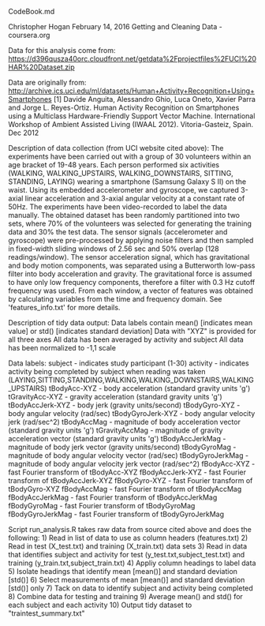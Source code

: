 CodeBook.md

Christopher Hogan
February 14, 2016
Getting and Cleaning Data - coursera.org

Data for this analysis come from:
	https://d396qusza40orc.cloudfront.net/getdata%2Fprojectfiles%2FUCI%20HAR%20Dataset.zip

Data are originally from:
	http://archive.ics.uci.edu/ml/datasets/Human+Activity+Recognition+Using+Smartphones
	[1] Davide Anguita, Alessandro Ghio, Luca Oneto, Xavier Parra and Jorge L. Reyes-Ortiz. Human Activity Recognition on Smartphones using a Multiclass Hardware-Friendly Support Vector Machine. International Workshop of Ambient Assisted Living (IWAAL 2012). Vitoria-Gasteiz, Spain. Dec 2012

Description of data collection (from UCI website cited above):
	The experiments have been carried out with a group of 30 volunteers within an age bracket of 19-48 years. Each person performed six activities (WALKING, WALKING_UPSTAIRS, WALKING_DOWNSTAIRS, SITTING, STANDING, LAYING) wearing a smartphone (Samsung Galaxy S II) on the waist. Using its embedded accelerometer and gyroscope, we captured 3-axial linear acceleration and 3-axial angular velocity at a constant rate of 50Hz. The experiments have been video-recorded to label the data manually. The obtained dataset has been randomly partitioned into two sets, where 70% of the volunteers was selected for generating the training data and 30% the test data. 
	The sensor signals (accelerometer and gyroscope) were pre-processed by applying noise filters and then sampled in fixed-width sliding windows of 2.56 sec and 50% overlap (128 readings/window). The sensor acceleration signal, which has gravitational and body motion components, was separated using a Butterworth low-pass filter into body acceleration and gravity. The gravitational force is assumed to have only low frequency components, therefore a filter with 0.3 Hz cutoff frequency was used. From each window, a vector of features was obtained by calculating variables from the time and frequency domain. See 'features_info.txt' for more details. 

Description of tidy data output:
	Data labels contain mean() [indicates mean value] or std() [indicates standard deviation]
	Data with "XYZ" is provided for all three axes
	All data has been averaged by activity and subject
	All data has been normalized to -1,1 scale

Data labels:
	subject - indicates study participant (1-30)
	activity - indicates activity being completed by subject when reading was taken (LAYING,SITTING,STANDING,WALKING,WALKING_DOWNSTAIRS,WALKING_UPSTAIRS)
	tBodyAcc-XYZ - body acceleration (standard gravity units 'g')
	tGravityAcc-XYZ - gravity acceleration (standard gravity units 'g')
	tBodyAccJerk-XYZ - body jerk (gravity units/second)
	tBodyGyro-XYZ - body angular velocity (rad/sec)
	tBodyGyroJerk-XYZ - body angular velocity jerk (rad/sec^2)
	tBodyAccMag - magnitude of body acceleration vector (standard gravity units 'g')
	tGravityAccMag - magnitude of gravity acceleration vector (standard gravity units 'g')
	tBodyAccJerkMag - magnitude of body jerk vector (gravity units/second)
	tBodyGyroMag - magnitude of body angular velocity vector (rad/sec)
	tBodyGyroJerkMag - magnitude of body angular velocity jerk vector (rad/sec^2)
	fBodyAcc-XYZ - fast Fourier transform of tBodyAcc-XYZ
	fBodyAccJerk-XYZ - fast Fourier transform of tBodyAccJerk-XYZ
	fBodyGyro-XYZ - fast Fourier transform of tBodyGyro-XYZ
	fBodyAccMag - fast Fourier transform of tBodyAccMag
	fBodyAccJerkMag - fast Fourier transform of tBodyAccJerkMag
	fBodyGyroMag - fast Fourier transform of tBodyGyroMag
	fBodyGyroJerkMag - fast Fourier transform of tBodyGyroJerkMag
	
	
Script run_analysis.R takes raw data from source cited above and does the following:
	1) Read in list of data to use as column headers (features.txt)
	2) Read in test (X_test.txt) and training (X_train.txt) data sets
	3) Read in data that identifies subject and activity for test (y_test.txt,subject_test.txt) and training (y_train.txt,subject_train.txt)
	4) Appliy column headings to label data
	5) Isolate headings that identify mean [mean()] and standard deviation [std()]
	6) Select measurements of mean [mean()] and standard deviation [std()] only
	7) Tack on data to identify subject and activity being completed
	8) Combine data for testing and training
	9) Average mean() and std() for each subject and each activity
	10) Output tidy dataset to "traintest_summary.txt"